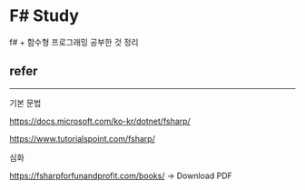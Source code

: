 # F# Study
f# + 함수형 프로그래밍 공부한 것 정리

## refer
---
기본 문법

https://docs.microsoft.com/ko-kr/dotnet/fsharp/

https://www.tutorialspoint.com/fsharp/

심화

https://fsharpforfunandprofit.com/books/ -> Download PDF
